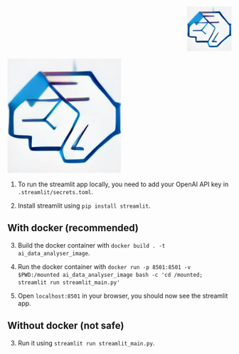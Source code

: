 
<p align="right">
    <img src="res/fd430998eaeedbc142e523cb87c417c4bb2cbf2b04eea9cf66f9c553.jpeg" width="100" height="100">
</p>

![Logo](res/fd430998eaeedbc142e523cb87c417c4bb2cbf2b04eea9cf66f9c553.jpeg)


1. To run the streamlit app locally, you need to add your OpenAI API key in 
`.streamlit/secrets.toml`.

2. Install streamlit using `pip install streamlit`.

## With docker (recommended)

3. Build the docker container with `docker build . -t ai_data_analyser_image`.

4. Run the docker container with `docker run -p 8501:8501 -v $PWD:/mounted ai_data_analyser_image bash -c 'cd /mounted; streamlit run streamlit_main.py'`

5. Open `localhost:8501` in your browser, you should now see the streamlit app.


## Without docker (not safe)

3. Run it using `streamlit run streamlit_main.py`.
